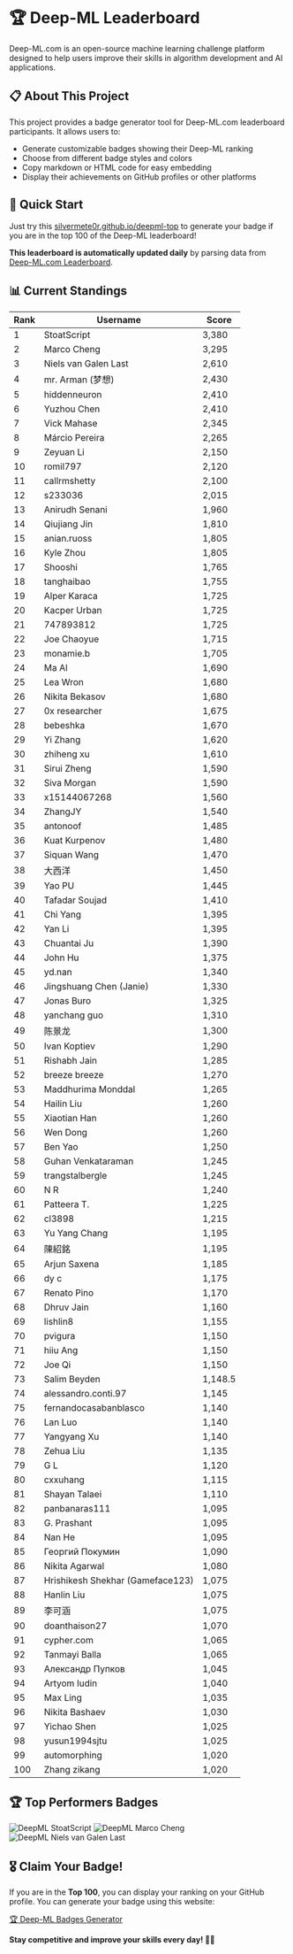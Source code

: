 # 🏆 Deep-ML Leaderboard

Deep-ML.com is an open-source machine learning challenge platform designed to help users improve their skills in algorithm development and AI applications.  

## 📋 About This Project

This project provides a badge generator tool for Deep-ML.com leaderboard participants. It allows users to:
- Generate customizable badges showing their Deep-ML ranking
- Choose from different badge styles and colors
- Copy markdown or HTML code for easy embedding
- Display their achievements on GitHub profiles or other platforms

## 🚀 Quick Start

Just try this [silvermete0r.github.io/deepml-top](silvermete0r.github.io/deepml-top) to generate your badge if you are in the top 100 of the Deep-ML leaderboard!

**This leaderboard is automatically updated daily** by parsing data from [Deep-ML.com Leaderboard](https://www.deep-ml.com/leaderboard).  

## 📊 Current Standings  

<!-- LEADERBOARD_START -->
| Rank | Username | Score |
|------|---------|-------|
| 1 | StoatScript | 3,380 |
| 2 | Marco Cheng | 3,295 |
| 3 | Niels van Galen Last | 2,610 |
| 4 | mr. Arman (梦想) | 2,430 |
| 5 | hiddenneuron | 2,410 |
| 6 | Yuzhou Chen | 2,410 |
| 7 | Vick Mahase | 2,345 |
| 8 | Márcio Pereira | 2,265 |
| 9 | Zeyuan Li | 2,150 |
| 10 | romil797 | 2,120 |
| 11 | callrmshetty | 2,100 |
| 12 | s233036 | 2,015 |
| 13 | Anirudh Senani | 1,960 |
| 14 | Qiujiang Jin | 1,810 |
| 15 | anian.ruoss | 1,805 |
| 16 | Kyle Zhou | 1,805 |
| 17 | Shooshi | 1,765 |
| 18 | tanghaibao | 1,755 |
| 19 | Alper Karaca | 1,725 |
| 20 | Kacper Urban | 1,725 |
| 21 | 747893812 | 1,725 |
| 22 | Joe Chaoyue | 1,715 |
| 23 | monamie.b | 1,705 |
| 24 | Ma Al | 1,690 |
| 25 | Lea Wron | 1,680 |
| 26 | Nikita Bekasov | 1,680 |
| 27 | 0x researcher | 1,675 |
| 28 | bebeshka | 1,670 |
| 29 | Yi Zhang | 1,620 |
| 30 | zhiheng xu | 1,610 |
| 31 | Sirui Zheng | 1,590 |
| 32 | Siva Morgan | 1,590 |
| 33 | x15144067268 | 1,560 |
| 34 | ZhangJY | 1,540 |
| 35 | antonoof | 1,485 |
| 36 | Kuat Kurpenov | 1,480 |
| 37 | Siquan Wang | 1,470 |
| 38 | 大西洋 | 1,450 |
| 39 | Yao PU | 1,445 |
| 40 | Tafadar Soujad | 1,410 |
| 41 | Chi Yang | 1,395 |
| 42 | Yan Li | 1,395 |
| 43 | Chuantai Ju | 1,390 |
| 44 | John Hu | 1,375 |
| 45 | yd.nan | 1,340 |
| 46 | Jingshuang Chen (Janie) | 1,330 |
| 47 | Jonas Buro | 1,325 |
| 48 | yanchang guo | 1,310 |
| 49 | 陈景龙 | 1,300 |
| 50 | Ivan Koptiev | 1,290 |
| 51 | Rishabh Jain | 1,285 |
| 52 | breeze breeze | 1,270 |
| 53 | Maddhurima Monddal | 1,265 |
| 54 | Hailin Liu | 1,260 |
| 55 | Xiaotian Han | 1,260 |
| 56 | Wen Dong | 1,260 |
| 57 | Ben Yao | 1,250 |
| 58 | Guhan Venkataraman | 1,245 |
| 59 | trangstalbergle | 1,245 |
| 60 | N R | 1,240 |
| 61 | Patteera T. | 1,225 |
| 62 | cl3898 | 1,215 |
| 63 | Yu Yang Chang | 1,195 |
| 64 | 陳紹銘 | 1,195 |
| 65 | Arjun Saxena | 1,185 |
| 66 | dy c | 1,175 |
| 67 | Renato Pino | 1,170 |
| 68 | Dhruv Jain | 1,160 |
| 69 | lishlin8 | 1,155 |
| 70 | pvigura | 1,150 |
| 71 | hiiu Ang | 1,150 |
| 72 | Joe Qi | 1,150 |
| 73 | Salim Beyden | 1,148.5 |
| 74 | alessandro.conti.97 | 1,145 |
| 75 | fernandocasabanblasco | 1,140 |
| 76 | Lan Luo | 1,140 |
| 77 | Yangyang Xu | 1,140 |
| 78 | Zehua Liu | 1,135 |
| 79 | G L | 1,120 |
| 80 | cxxuhang | 1,115 |
| 81 | Shayan Talaei | 1,110 |
| 82 | panbanaras111 | 1,095 |
| 83 | G. Prashant | 1,095 |
| 84 | Nan He | 1,095 |
| 85 | Георгий Покумин | 1,090 |
| 86 | Nikita Agarwal | 1,080 |
| 87 | Hrishikesh Shekhar (Gameface123) | 1,075 |
| 88 | Hanlin Liu | 1,075 |
| 89 | 李可涵 | 1,075 |
| 90 | doanthaison27 | 1,070 |
| 91 | cypher.com | 1,065 |
| 92 | Tanmayi Balla | 1,065 |
| 93 | Александр Пупков | 1,045 |
| 94 | Artyom Iudin | 1,040 |
| 95 | Max Ling | 1,035 |
| 96 | Nikita Bashaev | 1,030 |
| 97 | Yichao Shen | 1,025 |
| 98 | yusun1994sjtu | 1,025 |
| 99 | automorphing | 1,020 |
| 100 | Zhang zikang | 1,020 |
<!-- LEADERBOARD_END -->

## 🏆 Top Performers Badges

<!-- BADGES_START -->
![DeepML StoatScript](https://img.shields.io/badge/dynamic/json?url=https%3A%2F%2Fraw.githubusercontent.com%2Fsilvermete0r%2Fdeepml-top%2Fmain%2Fbadges.json&query=%24.2561d6c634fa6c4eb794454446029d95.label&prefix=Rank%20&style=for-the-badge&label=%F0%9F%9A%80%20DeepML&color=blue&link=https%3A%2F%2Fwww.deep-ml.com%2Fleaderboard)
![DeepML Marco Cheng](https://img.shields.io/badge/dynamic/json?url=https%3A%2F%2Fraw.githubusercontent.com%2Fsilvermete0r%2Fdeepml-top%2Fmain%2Fbadges.json&query=%24.4091c1a21900bd2c7d3f4e343acddda1.label&prefix=Rank%20&style=for-the-badge&label=%F0%9F%9A%80%20DeepML&color=blue&link=https%3A%2F%2Fwww.deep-ml.com%2Fleaderboard)
![DeepML Niels van Galen Last](https://img.shields.io/badge/dynamic/json?url=https%3A%2F%2Fraw.githubusercontent.com%2Fsilvermete0r%2Fdeepml-top%2Fmain%2Fbadges.json&query=%24.bf62d15a67b58334f4927c43de7b2b43.label&prefix=Rank%20&style=for-the-badge&label=%F0%9F%9A%80%20DeepML&color=blue&link=https%3A%2F%2Fwww.deep-ml.com%2Fleaderboard)
<!-- BADGES_END -->

## 🎖 Claim Your Badge!  

If you are in the **Top 100**, you can display your ranking on your GitHub profile. You can generate your badge using this website:

[🏆 Deep-ML Badges Generator](https://silvermete0r.github.io/deepml-top/)

**Stay competitive and improve your skills every day! 🚀🔥**